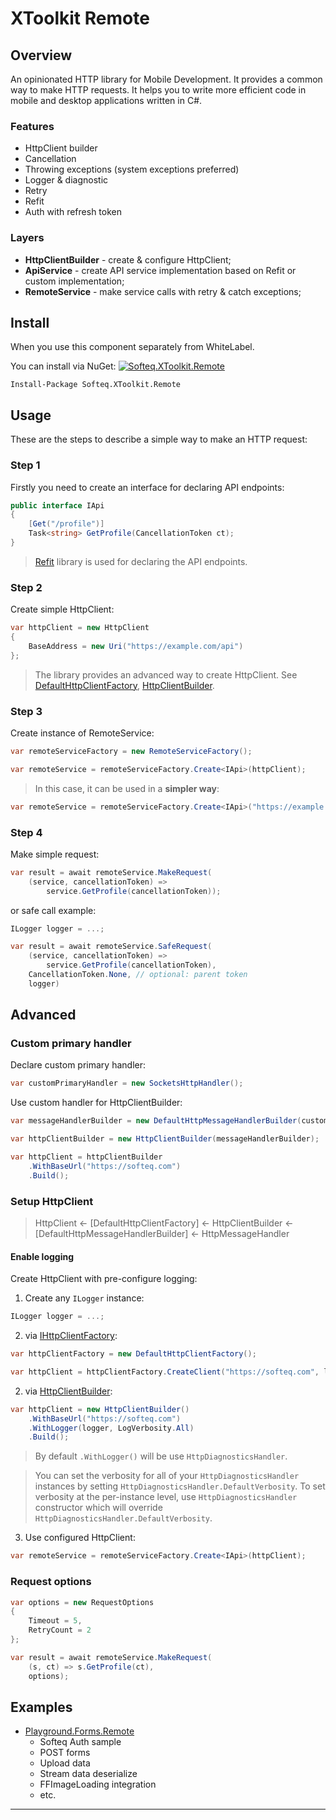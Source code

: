 # XToolkit Remote

## Overview

An opinionated HTTP library for Mobile Development. It provides a common way to make HTTP requests. It helps you to write more efficient code in mobile and desktop applications written in C#.

### Features

- HttpClient builder
- Cancellation
- Throwing exceptions (system exceptions preferred)
- Logger & diagnostic
- Retry
- Refit
- Auth with refresh token

### Layers

- **HttpClientBuilder** - create & configure HttpClient;
- **ApiService** - create API service implementation based on Refit or custom implementation;
- **RemoteService** - make service calls with retry & catch exceptions;

## Install

When you use this component separately from WhiteLabel.

You can install via NuGet: [![Softeq.XToolkit.Remote](https://buildstats.info/nuget/Softeq.XToolkit.Remote?includePreReleases=true)](https://www.nuget.org/packages/Softeq.XToolkit.Remote)

    Install-Package Softeq.XToolkit.Remote

## Usage

These are the steps to describe a simple way to make an HTTP request:

### Step 1

Firstly you need to create an interface for declaring API endpoints:

```cs
public interface IApi
{
    [Get("/profile")]
    Task<string> GetProfile(CancellationToken ct);
}
```

> [Refit](https://github.com/reactiveui/refit#api-attributes) library is used for declaring the API endpoints.

### Step 2

Create simple HttpClient:

```cs
var httpClient = new HttpClient
{
    BaseAddress = new Uri("https://example.com/api")
};
```

> The library provides an advanced way to create HttpClient. See [DefaultHttpClientFactory](xref:Softeq.XToolkit.Remote.Client.DefaultHttpClientFactory), [HttpClientBuilder](xref:Softeq.XToolkit.Remote.Client.HttpClientBuilder).

### Step 3

Create instance of RemoteService:

```cs
var remoteServiceFactory = new RemoteServiceFactory();

var remoteService = remoteServiceFactory.Create<IApi>(httpClient);
```

> In this case, it can be used in a **simpler way**:
```cs
var remoteService = remoteServiceFactory.Create<IApi>("https://example.com/api");
```

### Step 4

Make simple request:

```cs
var result = await remoteService.MakeRequest(
    (service, cancellationToken) =>
        service.GetProfile(cancellationToken));
```

or safe call example:

```cs
ILogger logger = ...;

var result = await remoteService.SafeRequest(
    (service, cancellationToken) =>
        service.GetProfile(cancellationToken),
    CancellationToken.None, // optional: parent token
    logger)
````

## Advanced

### Custom primary handler

Declare custom primary handler:

```cs
var customPrimaryHandler = new SocketsHttpHandler();
```

Use custom handler for HttpClientBuilder:

```cs
var messageHandlerBuilder = new DefaultHttpMessageHandlerBuilder(customPrimaryHandler);

var httpClientBuilder = new HttpClientBuilder(messageHandlerBuilder);

var httpClient = httpClientBuilder
    .WithBaseUrl("https://softeq.com")
    .Build();
```

### Setup HttpClient

> HttpClient <- [DefaultHttpClientFactory] <- HttpClientBuilder <- [DefaultHttpMessageHandlerBuilder] <- HttpMessageHandler

#### Enable logging

Create HttpClient with pre-configure logging:

1. Create any `ILogger` instance:

```cs
ILogger logger = ...;
```

2. via [IHttpClientFactory](xref:Softeq.XToolkit.Remote.Client.IHttpClientFactory):

```cs
var httpClientFactory = new DefaultHttpClientFactory();

var httpClient = httpClientFactory.CreateClient("https://softeq.com", logger);
```

2. via [HttpClientBuilder](xref:Softeq.XToolkit.Remote.Client.HttpClientBuilder):

```cs
var httpClient = new HttpClientBuilder()
    .WithBaseUrl("https://softeq.com")
    .WithLogger(logger, LogVerbosity.All)
    .Build();
```

> By default `.WithLogger()` will be use `HttpDiagnosticsHandler`.

> You can set the verbosity for all of your `HttpDiagnosticsHandler` instances by setting `HttpDiagnosticsHandler.DefaultVerbosity`. To set verbosity at the per-instance level, use `HttpDiagnosticsHandler` constructor which will override `HttpDiagnosticsHandler.DefaultVerbosity`.

3. Use configured HttpClient:

```cs
var remoteService = remoteServiceFactory.Create<IApi>(httpClient);
```

### Request options

```cs
var options = new RequestOptions
{
    Timeout = 5,
    RetryCount = 2
};

var result = await remoteService.MakeRequest(
    (s, ct) => s.GetProfile(ct),
    options);
```

## Examples

- [Playground.Forms.Remote](https://github.com/Softeq/XToolkit.WhiteLabel/tree/master/samples/Playground.Forms/Playground.Forms/Remote)
  - Softeq Auth sample
  - POST forms
  - Upload data
  - Stream data deserialize
  - FFImageLoading integration
  - etc.

---

